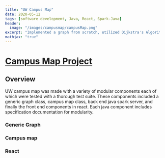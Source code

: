 ```yaml
---
title: "UW Campus Map"
date: 2020-05-12
tags: [software development, Java, React, Spark-Java]
header:
  image: "/images/campusmap/campusMap.png"
excerpt: "Implemented a graph from scratch, utilized Dijkstra's Algorithmto find Shortest path between two locations at UW"
mathjax: "true"
---
```


# [Campus Map Project](https://github.com/mulepati/campusMap)

## Overview

UW campus map was made with a variety of modular components each of which were tested with a thorough test suite. These components included a generic graph class, campus map class, back end java spark server, and finally the front end components in react. Each java component includes specification documentation for modularity.

### Generic Graph

### Campus map

### React

